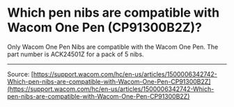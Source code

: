 # Which pen nibs are compatible with Wacom One Pen (CP91300B2Z)?

Only Wacom One Pen Nibs are compatible with the Wacom One Pen. The part number is ACK24501Z for a pack of 5 nibs.

---
Source: [https://support.wacom.com/hc/en-us/articles/1500006342742-Which-pen-nibs-are-compatible-with-Wacom-One-Pen-CP91300B2Z](https://support.wacom.com/hc/en-us/articles/1500006342742-Which-pen-nibs-are-compatible-with-Wacom-One-Pen-CP91300B2Z)
